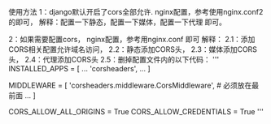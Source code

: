 使用方法
1：django默认开启了cors全部允许.
nginx配置，参考使用nginx.conf2的即可，
解释：配置一下静态，配置一下媒体，配置一下代理 即可。


2：如果需要配置cors，
nginx配置，参考用nginx.conf 即可
解释：
2.1：添加CORS相关配置允许域名访问，
2.2：静态添加CORS头，
2.3：媒体添加CORS头，
2.4：代理添加CORS头
2.5：删掉配置文件内的以下代码：
'''
INSTALLED_APPS = [
    ...
    'corsheaders',
    ...
]

MIDDLEWARE = [
    'corsheaders.middleware.CorsMiddleware',  # 必须放在最前面
    ...
]

CORS_ALLOW_ALL_ORIGINS = True
CORS_ALLOW_CREDENTIALS = True
'''

